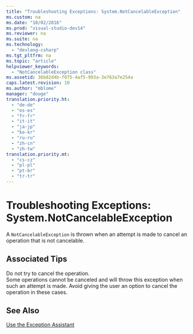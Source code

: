 ```yaml
---
title: "Troubleshooting Exceptions: System.NotCancelableException"
ms.custom: na
ms.date: "10/02/2016"
ms.prod: "visual-studio-dev14"
ms.reviewer: na
ms.suite: na
ms.technology: 
  - "devlang-csharp"
ms.tgt_pltfrm: na
ms.topic: "article"
helpviewer_keywords: 
  - "NotCancelableException class"
ms.assetid: 36b82d4b-f075-4af5-993a-3e763a7e254a
caps.latest.revision: 10
ms.author: "mblome"
manager: "douge"
translation.priority.ht: 
  - "de-de"
  - "es-es"
  - "fr-fr"
  - "it-it"
  - "ja-jp"
  - "ko-kr"
  - "ru-ru"
  - "zh-cn"
  - "zh-tw"
translation.priority.mt: 
  - "cs-cz"
  - "pl-pl"
  - "pt-br"
  - "tr-tr"
---
```

# Troubleshooting Exceptions: System.NotCancelableException
A `NotCancelableException` is thrown when an attempt is made to cancel an operation that is not cancelable.  
  
## Associated Tips  
 Do not try to cancel the operation.  
 Some operations cannot be canceled and will throw this exception when such an attempt is made. Avoid giving the user an option to cancel the operation in these cases.  
  
## See Also  
 [Use the Exception Assistant](../Topic/How%20to:%20Use%20the%20Exception%20Assistant.md)